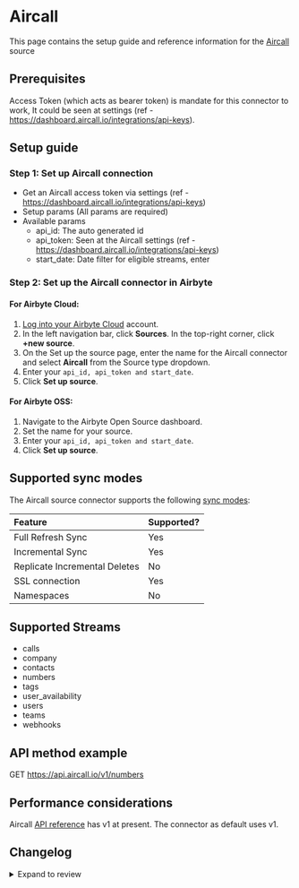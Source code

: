 # Aircall

This page contains the setup guide and reference information for the [Aircall](https://developer.aircall.io/api-references/#rest-api) source

## Prerequisites

Access Token (which acts as bearer token) is mandate for this connector to work, It could be seen at settings (ref - https://dashboard.aircall.io/integrations/api-keys).

## Setup guide

### Step 1: Set up Aircall connection

- Get an Aircall access token via settings (ref - https://dashboard.aircall.io/integrations/api-keys)
- Setup params (All params are required)
- Available params
  - api_id: The auto generated id
  - api_token: Seen at the Aircall settings (ref - https://dashboard.aircall.io/integrations/api-keys)
  - start_date: Date filter for eligible streams, enter

### Step 2: Set up the Aircall connector in Airbyte

#### For Airbyte Cloud:

1. [Log into your Airbyte Cloud](https://cloud.airbyte.io/workspaces) account.
2. In the left navigation bar, click **Sources**. In the top-right corner, click **+new source**.
3. On the Set up the source page, enter the name for the Aircall connector and select **Aircall** from the Source type dropdown.
4. Enter your `api_id, api_token and start_date`.
5. Click **Set up source**.

#### For Airbyte OSS:

1. Navigate to the Airbyte Open Source dashboard.
2. Set the name for your source.
3. Enter your `api_id, api_token and start_date`.
4. Click **Set up source**.

## Supported sync modes

The Aircall source connector supports the following [sync modes](https://docs.airbyte.com/cloud/core-concepts#connection-sync-modes):

| Feature                       | Supported? |
| :---------------------------- | :--------- |
| Full Refresh Sync             | Yes        |
| Incremental Sync              | Yes        |
| Replicate Incremental Deletes | No         |
| SSL connection                | Yes        |
| Namespaces                    | No         |

## Supported Streams

- calls
- company
- contacts
- numbers
- tags
- user_availability
- users
- teams
- webhooks

## API method example

GET https://api.aircall.io/v1/numbers

## Performance considerations

Aircall [API reference](https://api.aircall.io/v1) has v1 at present. The connector as default uses v1.

## Changelog

<details>
  <summary>Expand to review</summary>

| Version | Date       | Pull Request                                                                   | Subject                     |
| :------ | :--------- | :----------------------------------------------------------------------------- | :-------------------------- |
| 0.3.0   | 2024-06-12 | [28978](https://github.com/airbytehq/airbyte/pull/28978)          | Fix incremental sync |
| 0.2.1   | 2024-06-06 | [38454](https://github.com/airbytehq/airbyte/pull/38454)          | [autopull] base image + poetry + up_to_date |
| 0.2.0   | 2023-06-20 | [Correcting availablity typo](https://github.com/airbytehq/airbyte/pull/27433) | Correcting availablity typo |
| 0.1.0   | 2023-04-19 | [Init](https://github.com/airbytehq/airbyte/pull/)                             | Initial commit              |

</details>
